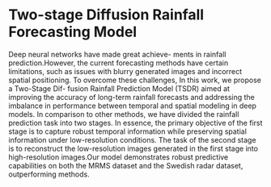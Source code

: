 # Two-stage Diffusion Rainfall Forecasting Model

Deep neural networks have made great achieve-
ments in rainfall prediction.However, the current forecasting
methods have certain limitations, such as issues with blurry
generated images and incorrect spatial positioning. To overcome
these challenges, In this work, we propose a Two-Stage Dif-
fusion Rainfall Prediction Model (TSDR) aimed at improving
the accuracy of long-term rainfall forecasts and addressing
the imbalance in performance between temporal and spatial
modeling in deep models. In comparison to other methods, we
have divided the rainfall prediction task into two stages. In
essence, the primary objective of the first stage is to capture
robust temporal information while preserving spatial information
under low-resolution conditions. The task of the second stage
is to reconstruct the low-resolution images generated in the
first stage into high-resolution images.Our model demonstrates
robust predictive capabilities on both the MRMS dataset and the
Swedish radar dataset, outperforming methods.
